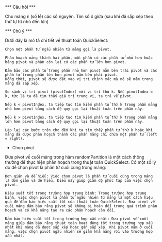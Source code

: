 *** Câu hỏi ***

Cho mảng n (số lể) các số nguyên. Tìm số ở giữa (sau khi đã sắp xêp theo thứ tự từ nhỏ đến lớn)

*** Chú ý ***

Dưới đây là mô tả chi tiết về thuật toán QuickSelect:

    Chọn một phần tử ngẫu nhiên từ mảng gọi là pivot.

    Phân hoạch mảng thành hai phần, một phần có các phần tử nhỏ hơn hoặc bằng pivot và phần còn lại có các phần tử lớn hơn pivot. 

    Đảm bảo các phần tử trong phần nhỏ hơn pivot nằm bên trái pivot và các phần tử trong phần lớn hơn pivot nằm bên phải pivot. 
    Đồng thời, pivot sẽ được đặt vào vị trí chính xác mà nó sẽ nằm trong mảng đã sắp xếp.

    So sánh vị trí pivot (pivotIndex) với vị trí thứ k. Nếu pivotIndex = k, tức là ta đã tìm thấy giá trị trung vị, ta trả về pivot. 
    
    Nếu k < pivotIndex, ta tiếp tục tìm kiếm phần tử thứ k trong phần mảng nhỏ hơn pivot bằng cách đệ quy gọi lại thuật toán trên phần này. 
    
    Nếu k > pivotIndex, ta tiếp tục tìm kiếm phần tử thứ k trong phần mảng lớn hơn pivot bằng cách đệ quy gọi lại thuật toán trên phần này.

    Lặp lại các bước trên cho đến khi ta tìm thấy phần tử thứ k hoặc khi mảng đã được phân hoạch thành các phần mảng chỉ chứa một phần tử (left = right).

* Chọn pivot

Đưa pivot về cuối mảng trong hàm randomPartition là một cách thông thường để thực hiện phân hoạch trong thuật toán QuickSelect. Có một số lý do để chọn pivot là phần tử cuối cùng trong mảng:

    Đơn giản và dễ hiểu: Việc chọn pivot là phần tử cuối cùng trong mảng là đơn giản và dễ hiểu. Điều này giúp giảm độ phức tạp của việc chọn pivot.

    Hiệu suất tốt trong trường hợp trung bình: Trong trường hợp trung bình, việc chọn pivot là phần tử ngẫu nhiên từ mảng là một cách hiệu quả để đảm bảo hiệu suất tốt của thuật toán QuickSelect. Đưa pivot về cuối mảng đảm bảo rằng pivot sẽ không bị hoán đổi trong quá trình phân hoạch và có khả năng tạo ra các phân hoạch cân đối.

    Đảm bảo hiệu suất tốt trong trường hợp xấu nhất: Đưa pivot về cuối mảng giúp đảm bảo rằng thuật toán hoạt động tốt trong trường hợp xấu nhất khi mảng đã được sắp xếp hoặc gần sắp xếp. Khi pivot nằm ở cuối mảng, việc chọn pivot ngẫu nhiên sẽ giảm khả năng rơi vào trường hợp xấu nhất.